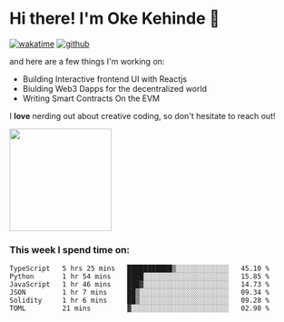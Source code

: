 # Hi there! I'm Oke Kehinde :cowboy_hat_face:

[![wakatime](https://wakatime.com/badge/user/5f3f42a0-7b4f-4c4b-b2da-012c5ac2fa62.svg)](https://wakatime.com/@5f3f42a0-7b4f-4c4b-b2da-012c5ac2fa62)
[![github](https://img.shields.io/github/followers/okeken?logo=github&style=plastic)](https://github.com/okeken?tab=followers)

and here are a few things I'm working on:

- Building Interactive frontend UI with Reactjs
- Biulding Web3 Dapps for the decentralized world
- Writing Smart Contracts On the EVM

I **love** nerding out about creative coding, so don't hesitate to reach out!


<img height="180em" src="https://github-readme-stats.vercel.app/api?username=okeken&show_icons=true&hide_border=true&&count_private=true&include_all_commits=true" />

### This week I spend time on:

<!--START_SECTION:waka-->

```text
TypeScript   5 hrs 25 mins   ███████████▒░░░░░░░░░░░░░   45.10 %
Python       1 hr 54 mins    ████░░░░░░░░░░░░░░░░░░░░░   15.85 %
JavaScript   1 hr 46 mins    ███▓░░░░░░░░░░░░░░░░░░░░░   14.73 %
JSON         1 hr 7 mins     ██▒░░░░░░░░░░░░░░░░░░░░░░   09.34 %
Solidity     1 hr 6 mins     ██▒░░░░░░░░░░░░░░░░░░░░░░   09.28 %
TOML         21 mins         ▓░░░░░░░░░░░░░░░░░░░░░░░░   02.98 %
```

<!--END_SECTION:waka-->
